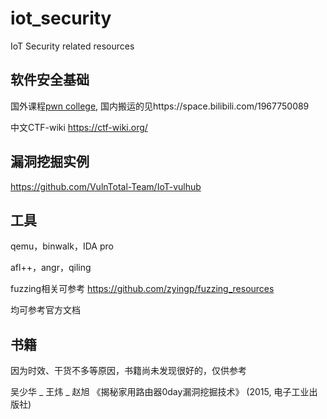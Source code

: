 # iot_security
IoT Security related resources

## 软件安全基础
国外课程[pwn college](https://pwn.college/), 国内搬运的见https://space.bilibili.com/1967750089

中文CTF-wiki  https://ctf-wiki.org/ 

## 漏洞挖掘实例
https://github.com/VulnTotal-Team/IoT-vulhub

## 工具
qemu，binwalk，IDA pro

afl++，angr，qiling

fuzzing相关可参考 https://github.com/zyingp/fuzzing_resources

均可参考官方文档

## 书籍
因为时效、干货不多等原因，书籍尚未发现很好的，仅供参考

吴少华 _ 王炜 _ 赵旭 《揭秘家用路由器0day漏洞挖掘技术》 (2015, 电子工业出版社)
